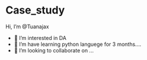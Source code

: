 # Case_study
Hi, I’m @Tuanajax
- 👀 I’m interested in DA
- 🌱 I’m have learning python languege for 3 months....
- 💞️ I’m looking to collaborate on ...
